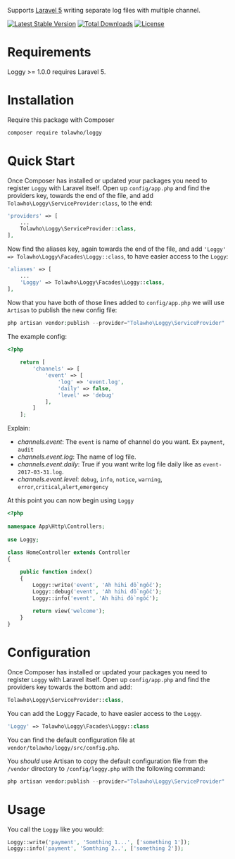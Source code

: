 Supports [Laravel 5](http://laravel.com/) writing separate log files with multiple channel.

[![Latest Stable Version](https://poser.pugx.org/tolawho/loggy/v/stable)](https://packagist.org/packages/tolawho/loggy)
[![Total Downloads](https://poser.pugx.org/tolawho/loggy/downloads)](https://packagist.org/packages/tolawho/loggy)
[![License](https://poser.pugx.org/tolawho/loggy/license)](https://packagist.org/packages/tolawho/loggy)

# Requirements

Loggy >= 1.0.0 requires Laravel 5.

# Installation

Require this package with Composer

```bash
composer require tolawho/loggy
```
# Quick Start

Once Composer has installed or updated your packages you need to register `Loggy` with Laravel itself. Open up `config/app.php` and find the providers key, towards the end of the file, and add `Tolawho\Loggy\ServiceProvider:class`, to the end:

```php
'providers' => [
    ...
    Tolawho\Loggy\ServiceProvider::class,
],
```

Now find the aliases key, again towards the end of the file, and add `'Loggy' => Tolawho\Loggy\Facades\Loggy::class`, to have easier access to the `Loggy`:

```php
'aliases' => [
    ... 
    'Loggy' => Tolawho\Loggy\Facades\Loggy::class,
],
```

Now that you have both of those lines added to `config/app.php` we will use `Artisan` to publish the new config file:

```php
php artisan vendor:publish --provider="Tolawho\Loggy\ServiceProvider"
```

The example config:

```php
<?php
    
    return [
        'channels' => [
            'event' => [
                'log' => 'event.log',
                'daily' => false,
                'level' => 'debug'
            ],
        ]
    ];
```

Explain:

* *channels.event*: The `event` is name of channel do you want. Ex `payment`, `audit`
* *channels.event.log*: The name of log file.
* *channels.event.daily*: True if you want write log file daily like as `event-2017-03-31.log`.
* *channels.event.level*: `debug`, `info`, `notice`, `warning`, `error`,`critical`,`alert`,`emergency`

At this point you can now begin using `Loggy`

```php
<?php
 
namespace App\Http\Controllers;
 
use Loggy; 
 
class HomeController extends Controller
{

    public function index()
    {
        Loggy::write('event', 'Ah hihi đồ ngốc');
        Loggy::debug('event', 'Ah hihi đồ ngốc');
        Loggy::info('event', 'Ah hihi đồ ngốc');
        
        return view('welcome');
    }
}
```

# Configuration

Once Composer has installed or updated your packages you need to register `Loggy` with Laravel itself. Open up `config/app.php` and find the providers key towards the bottom and add:

```php
Tolawho\Loggy\ServiceProvider::class,
```

You can add the Loggy Facade, to have easier access to the `Loggy`.

```php
'Loggy' => Tolawho\Loggy\Facades\Loggy::class
```

You can find the default configuration file at `vendor/tolawho/loggy/src/config.php`.  

You _should_ use Artisan to copy the default configuration file from the `/vendor` directory to `/config/loggy.php` with the following command:

```php
php artisan vendor:publish --provider="Tolawho\Loggy\ServiceProvider"
```

# Usage

You call the `Loggy` like you would:

```php
Loggy::write('payment', 'Somthing 1...', ['something 1']);
Loggy::info('payment', 'Somthing 2..', ['something 2']);
```
